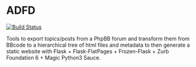 # ADFD

[![Build Status](https://travis-ci.org/ADFD/adfd.svg)](https://travis-ci.org/ADFD/adfd)

Tools to export topics/posts from a PhpBB forum and transform them from BBcode to a hierarchical tree of html files and metadata to then generate a static website with Flask + Flask-FlatPages + Frozen-Flask + Zurb Foundation 6 + Magic Python3 Sauce.
